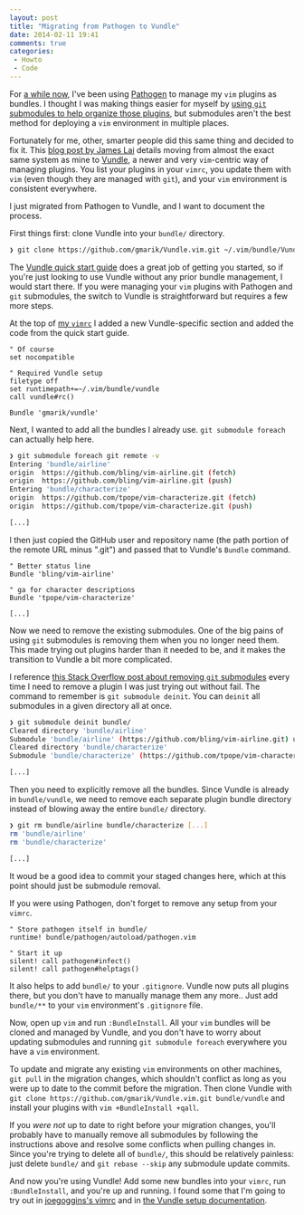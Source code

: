 ```yaml
---
layout: post
title: "Migrating from Pathogen to Vundle"
date: 2014-02-11 19:41
comments: true
categories:
 - Howto
 - Code
---
```


For [a while now][blog-config], I've been using [Pathogen][pathogen] to manage my `vim` plugins as bundles. I thought I was making things easier for myself by [using `git` submodules to help organize those plugins][pathogen-submodules], but submodules aren't the best method for deploying a `vim` environment in multiple places.

[blog-config]: http://blog.thomasupton.com/2012/02/configuration/
[pathogen]: https://github.com/tpope/vim-pathogen
[pathogen-submodules]: http://vimcasts.org/episodes/synchronizing-plugins-with-git-submodules-and-pathogen/

Fortunately for me, other, smarter people did this same thing and decided to fix it. This [blog post by James Lai][lai] details moving from almost the exact same system as mine to [Vundle][vundle], a newer and very `vim`-centric way of managing plugins. You list your plugins in your `vimrc`, you update them with `vim` (even though they are managed with `git`), and your `vim` environment is consistent everywhere.

[lai]: http://jameslaicreative.com/moving-up-upgrading-from-pathogen-to-vundle/
[vundle]: https://github.com/gmarik/vundle

I just migrated from Pathogen to Vundle, and I want to document the process.

First things first: clone Vundle into your `bundle/` directory.

``` bash
❯ git clone https://github.com/gmarik/Vundle.vim.git ~/.vim/bundle/Vundle.vim
```

The [Vundle quick start guide][vundle-qs] does a great job of getting you started, so if you're just looking to use Vundle without any prior bundle management, I would start there. If you were managing your `vim` plugins with Pathogen and `git` submodules, the switch to Vundle is straightforward but requires a few more steps.

[vundle-qs]: https://github.com/gmarik/Vundle.vim#quick-start

At the top of [my `vimrc`][my-vimrc] I added a new Vundle-specific section and added the code from the quick start guide.

``` vim
" Of course
set nocompatible

" Required Vundle setup
filetype off
set runtimepath+=~/.vim/bundle/vundle
call vundle#rc()

Bundle 'gmarik/vundle'

```

[my-vimrc]: https://github.com/tupton/vim-support/blob/master/vimrc

Next, I wanted to add all the bundles I already use. `git submodule foreach` can actually help here.

``` bash
❯ git submodule foreach git remote -v
Entering 'bundle/airline'
origin  https://github.com/bling/vim-airline.git (fetch)
origin  https://github.com/bling/vim-airline.git (push)
Entering 'bundle/characterize'
origin  https://github.com/tpope/vim-characterize.git (fetch)
origin  https://github.com/tpope/vim-characterize.git (push)

[...]
```

I then just copied the GitHub user and repository name (the path portion of the remote URL minus ".git") and passed that to Vundle's `Bundle` command.

``` vim
" Better status line
Bundle 'bling/vim-airline'

" ga for character descriptions
Bundle 'tpope/vim-characterize'

[...]
```

Now we need to remove the existing submodules. One of the big pains of using `git` submodules is removing them when you no longer need them. This made trying out plugins harder than it needed to be, and it makes the transition to Vundle a bit more complicated.

I reference [this Stack Overflow post about removing `git` submodules][so-remove-git-submodule] every time I need to remove a plugin I was just trying out without fail. The command to remember is `git submodule deinit`. You can `deinit` all submodules in a given directory all at once.

[so-remove-git-submodule]: http://stackoverflow.com/questions/1260748/how-do-i-remove-a-git-submodule

``` bash
❯ git submodule deinit bundle/
Cleared directory 'bundle/airline'
Submodule 'bundle/airline' (https://github.com/bling/vim-airline.git) unregistered for path 'bundle/airline'
Cleared directory 'bundle/characterize'
Submodule 'bundle/characterize' (https://github.com/tpope/vim-characterize.git) unregistered for path 'bundle/characterize'

[...]
```

Then you need to explicitly remove all the bundles. Since Vundle is already in `bundle/vundle`, we need to remove each separate plugin bundle directory instead of blowing away the entire `bundle/` directory.

``` bash
❯ git rm bundle/airline bundle/characterize [...]
rm 'bundle/airline'
rm 'bundle/characterize'

[...]
```

It woud be a good idea to commit your staged changes here, which at this point should just be submodule removal.

If you were using Pathogen, don't forget to remove any setup from your `vimrc`.

``` vim
" Store pathogen itself in bundle/
runtime! bundle/pathogen/autoload/pathogen.vim

" Start it up
silent! call pathogen#infect()
silent! call pathogen#helptags()
```

It also helps to add `bundle/` to your `.gitignore`. Vundle now puts all plugins there, but you don't have to manually manage them any more.. Just add `bundle/**` to your `vim` environment's `.gitignore` file.

Now, open up `vim` and run `:BundleInstall`. All your `vim` bundles will be cloned and managed by Vundle, and you don't have to worry about updating submodules and running `git submodule foreach` everywhere you have a `vim` environment.

To update and migrate any existing `vim` environments on other machines, `git pull` in the migration changes, which shouldn't conflict as long as you were up to date to the commit before the migration. Then clone Vundle with `git clone https://github.com/gmarik/Vundle.vim.git bundle/vundle` and install your plugins with `vim +BundleInstall +qall`.

If you *were not* up to date to right before your migration changes, you'll probably have to manually remove all submodules by following the instructions above and resolve some conflicts when pulling changes in. Since you're trying to delete all of `bundle/`, this should be relatively painless: just delete `bundle/` and `git rebase --skip` any submodule update commits.

And now you're using Vundle! Add some new bundles into your `vimrc`, run `:BundleInstall`, and you're up and running. I found some that I'm going to try out in [joegoggins's vimrc][joegoggins] and in [the Vundle setup documentation][vundle-qs].

[joegoggins]: https://gist.github.com/joegoggins/8482408
